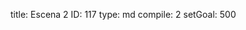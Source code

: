title:          Escena 2
ID:             117
type:           md
compile:        2
setGoal:        500


